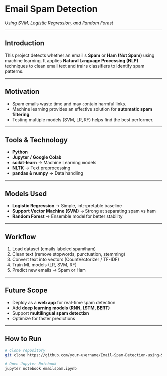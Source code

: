 # Email Spam Detection
*Using SVM, Logistic Regression, and Random Forest*

---

## Introduction
This project detects whether an email is **Spam** or **Ham (Not Spam)** using machine learning.
It applies **Natural Language Processing (NLP)** techniques to clean email text and trains classifiers to identify spam patterns.

---

## Motivation
- Spam emails waste time and may contain harmful links.
- Machine learning provides an effective solution for **automatic spam filtering**.
- Testing multiple models (SVM, LR, RF) helps find the best performer.

---

## Tools & Technology
- **Python**
- **Jupyter / Google Colab**
- **scikit-learn** → Machine Learning models
- **NLTK** → Text preprocessing
- **pandas & numpy** → Data handling

---

## Models Used
- **Logistic Regression** → Simple, interpretable baseline
- **Support Vector Machine (SVM)** → Strong at separating spam vs ham
- **Random Forest** → Ensemble model for better stability

---

## Workflow
1. Load dataset (emails labeled spam/ham)
2. Clean text (remove stopwords, punctuation, stemming)
3. Convert text into vectors (CountVectorizer / TF-IDF)
4. Train ML models (LR, SVM, RF)
5. Predict new emails → Spam or Ham

---

## Future Scope
- Deploy as a **web app** for real-time spam detection
- Add **deep learning models (RNN, LSTM, BERT)**
- Support **multilingual spam detection**
- Optimize for faster predictions

---

## How to Run
```bash
# Clone repository
git clone https://github.com/your-username/Email-Spam-Detection-using-SVM-LR-RF.git

# Open Jupyter Notebook
jupyter notebook emailspam.ipynb
